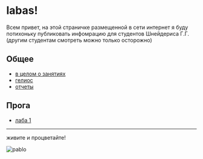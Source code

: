 # labas!
Всем привет, на этой страничке размещенной в сети интернет я буду потихоньку публиковать инфомрацию для студентов Шнейдериса Г.Г. (другим студентам смотреть можно только осторожно)

## Общее
- [в целом о занятиях](common/format.md)
- [гелиос](common/helios.md)
- [отчеты](common/reports.md)
## Прога
- [лаба 1](programming/lab1.md)
---
живите и процветайте!

![pablo](images/narcos_OK.gif)
